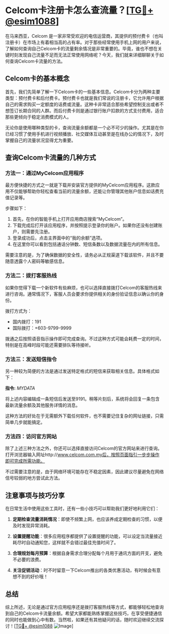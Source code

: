 # Celcom卡注册卡怎么查流量？[[TG💪+ @esim1088](https://t.me/s/esim1088)]

在马来西亚，Celcom 是一家非常受欢迎的电信运营商，其提供的预付费卡（也叫注册卡）在市场上有着相当高的占有率。对于那些经常使用手机上网的用户来说，了解如何查询自己Celcom卡的流量剩余情况是非常重要的。毕竟，谁也不想在关键时刻发现自己流量不足而无法正常使用网络呢？今天，我们就来详细聊聊关于如何查询Celcom卡流量的方法。

## Celcom卡的基本概念

首先，我们先简单了解一下Celcom卡的一些基本信息。Celcom卡分为两种主要类型：预付费卡和后付费卡。预付费卡也就是我们常说的注册卡，它允许用户根据自己的需求购买一定额度的话费或流量。这种卡非常适合那些希望控制支出或者不想签订长期合同的人群。而后付费卡则是通过银行账户扣款的方式支付费用，适合那些更倾向于稳定消费模式的人。

无论你是使用哪种类型的卡，查询流量余额都是一个必不可少的操作。尤其是在你已经习惯了使用手机进行视频播放、社交媒体互动甚至是在线办公的情况下，及时掌握自己的流量状况显得尤为重要。

## 查询Celcom卡流量的几种方式

### 方法一：通过MyCelcom应用程序

最方便快捷的方式之一就是下载并安装官方提供的MyCelcom应用程序。这款应用不仅能够帮助你轻松查看当前的流量余额，还能让你管理其他账户信息如话费充值记录等。

步骤如下：
1. 首先，在你的智能手机上打开应用商店搜索“MyCelcom”。
2. 下载完成后打开该应用程序，并按照提示登录你的账户。如果你还没有创建账户，则需要先注册。
3. 登录成功后，点击主界面中的“我的余额”选项。
4. 在这里你可以看到包括通话分钟数、短信条数以及数据流量在内的所有信息。

需要注意的是，为了确保数据的安全性，请务必从正规渠道下载该软件，并且不要随意透露个人密码等敏感信息。

### 方法二：拨打客服热线

如果你觉得下载一个新软件有些麻烦，也可以选择直接拨打Celcom的客服热线来进行咨询。通常情况下，客服人员会要求你提供相关的身份验证信息以确认你的身份。

拨打方式为：
- 国内拨打：191
- 国际拨打：+603-9799-9999

拨通之后按照语音指示操作即可完成查询。不过这种方式可能会耗费一定的时间，特别是在高峰时段可能还需要排队等待接听。

### 方法三：发送短信指令

另一种较为简便的方法是通过发送特定格式的短信来获取相关信息。具体格式如下：

**指令:** *MYDATA*

将上述内容编辑成一条短信后发送至9191。稍等片刻后，系统将会回复一条包含最新流量余额及其他服务详情的消息。

这种方法的好处在于无需额外下载任何软件，也不需要记住复杂的网址链接，只需简单几步就能搞定。

### 方法四：访问官方网站

除了上述三种方法之外，你还可以选择直接访问Celcom的官方网站来进行查询。打开浏览器输入网址http://www.celcom.com.my后，按照页面指引一步步操作即可完成所需功能。

不过需要注意的是，由于网络环境可能存在不稳定因素，因此建议尽量避免在网络信号较弱的地方尝试此方法。

## 注意事项与技巧分享

在日常生活中使用这些工具时，还有一些小技巧可以帮助我们更好地利用它们：

1. **定期检查流量消耗情况**：即使不频繁上网，也应该养成定期检查的习惯，以便及时发现异常消耗。
   
2. **设置提醒功能**：很多应用程序都提供了设置提醒的功能，可以设定当流量接近耗尽时自动通知您，这样就不会错过最佳充值时间了。
   
3. **合理规划每月预算**：根据自身需求合理分配每个月用于通讯方面的开支，避免不必要的浪费。
   
4. **关注促销活动**：时不时留意一下Celcom推出的各类优惠活动，有时候会有意想不到的好价哦！

## 总结

综上所述，无论是通过官方应用程序还是拨打客服热线等方式，都能够轻松地查询到自己的Celcom卡流量余额。希望大家都能熟练掌握这些技巧，在享受便捷通信的同时也能做到心中有数。当然啦，如果还有其他疑问的话，随时欢迎继续交流探讨！[[TG💪+ @esim1088](https://t.me/s/esim1088) ![Image](https://i.postimg.cc/4NQfJmqS/Snipaste-2025-05-13-00-14-12.png)]